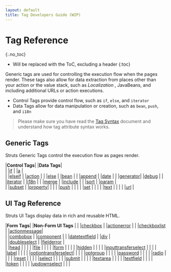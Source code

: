 ```yaml
---
layout: default
title: Tag Developers Guide (WIP)
---
```


# Tag Reference 
{:.no_toc}

* Will be replaced with the ToC, excluding a header
{:toc}

Generic tags are used for controlling the execution flow when the pages render. These tags also allow for data extraction 
from places other than your action or the value stack, such as _Localization_ , JavaBeans, and including additional URLs 
or action executions.

- Control Tags provide control flow, such as `if`, `else`, and `iterator`
- Data Tags allow for data manipulation or creation, such as `bean`, `push`, and `i18n`

> Please make sure you have read the [Tag Syntax](tag-syntax.html) document and understand how tag attribute syntax works.

## Generic Tags

Struts Generic Tags control the execution flow as pages render.

|**Control Tags**|                               |**Data Tags**|                 
|                |[if](if-tag.html)              |             |[a](a-tag.html)              |   
|                |[elseif](elseif-tag.html)      |             |[action](action-tag.html)    |
|                |[else](else-tag.html)          |             |[bean](bean-tag.html)        |
|                |[append](append-tag.html)      |             |[date](date-tag.html)        |
|                |[generator](generator-tag.html)|             |[debug](debug-tag.html)      |
|                |[iterator](iterator-tag.html)  |             |[i18n](i18n-tag.html)        |
|                |[merge](merge-tag.html)        |             |[include](include-tag.html)  |
|                |[sort](sort-tag.html)          |             |[param](param-tag.html)      |   
|                |[subset](subset-tag.html)      |             |[property](property-tag.html)|
|                |                               |             |[push](push-tag.html)        |
|                |                               |             |[set](set-tag.html)          |
|                |                               |             |[text](text-tag.html)        |
|                |                               |             |[url](url-tag.html)          |


## UI Tag Reference

Struts UI Tags display data in rich and reusable HTML.

|**Form Tags**|                                                     |**Non-Form UI Tags**    |
|             |[checkbox](checkbox-tag.html)                        |                        |[actionerror](actionerror-tag.html)    |
|             |[checkboxlist](checkboxlist-tag.html)                |                        |[actionmessage](actionmessage-tag.html)|         
|             |[combobox](combobox-tag.html)                        |                        |[component](component-tag.html)        | 
|             |[datetextfield](datetextfield-tag.html)              |                        |[div](div-tag.html)                    |           
|             |[doubleselect](doubleselect-tag.html)                |                        |[fielderror](fielderror-tag.html)      |         
|             |[head](head-tag.html)                                |                        |                                       |
|             |[file](file-tag.html)                                |                        |                                       |
|             |[form](form-tag.html)                                |                        |                                       |
|             |[hidden](hidden-tag.html)                            |                        |                                       |
|             |[inputtransferselect](inputtransferselect-tag.html)  |                        |                                       |
|             |[label](label-tag.html)                              |                        |                                       |
|             |[optiontransferselect](optiontransferselect-tag.html)|                        |                                       |
|             |[optgroup](optgroup-tag.html)                        |                        |                                       |
|             |[password](password-tag.html)                        |                        |                                       |
|             |[radio](radio-tag.html)                              |                        |                                       |
|             |[reset](reset-tag.html)                              |                        |                                       |
|             |[select](select-tag.html)                            |                        |                                       |
|             |[submit](submit-tag.html)                            |                        |                                       |
|             |[textarea](textarea-tag.html)                        |                        |                                       |
|             |[textfield](textfield-tag.html)                      |                        |                                       |
|             |[token](token-tag.html)                              |                        |                                       |
|             |[updownselect](updownselect-tag.html)                |                        |                                       |
